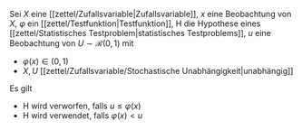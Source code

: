Sei $X$ eine [[zettel/Zufallsvariable|Zufallsvariable]], $x$ eine Beobachtung von $X$, $\varphi$ ein [[zettel/Testfunktion|Testfunktion]], $\text{H}$ die Hypothese eines [[zettel/Statistisches Testproblem|statistisches Testproblems]], $u$ eine Beobachtung von $U \sim \mathcal{R}(0, 1)$ mit
- $\varphi(x) \in (0, 1)$
- $X, U$ [[zettel/Zufallsvariable/Stochastische Unabhängigkeit|unabhängig]]

Es gilt
- $\text{H}$ wird verworfen, falls $u \le \varphi(x)$
- $\text{H}$ wird verwendet, falls $\varphi(x) \lt u$